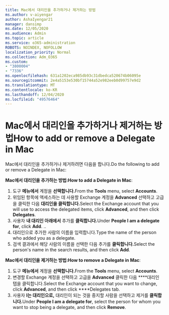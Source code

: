 ```yaml
---
title: Mac에서 대리인을 추가하거나 제거하는 방법
ms.author: v-aiyengar
author: AshaIyengar21
manager: dansimp
ms.date: 12/05/2020
ms.audience: Admin
ms.topic: article
ms.service: o365-administration
ROBOTS: NOINDEX, NOFOLLOW
localization_priority: Normal
ms.collection: Adm_O365
ms.custom:
- "3800004"
- "7336"
ms.openlocfilehash: 631a1202eca985db93c31dbedca520674b06095e
ms.sourcegitcommit: 2e4a5153e530bf15744a52e982eeb0d99757e9d2
ms.translationtype: MT
ms.contentlocale: ko-KR
ms.lasthandoff: 12/04/2020
ms.locfileid: "49576464"
---
```

# <a name="how-to-add-or-remove-a-delegate-in-mac"></a><span data-ttu-id="95b2c-102">Mac에서 대리인을 추가하거나 제거하는 방법</span><span class="sxs-lookup"><span data-stu-id="95b2c-102">How to add or remove a Delegate in Mac</span></span>

<span data-ttu-id="95b2c-103">Mac에서 대리인을 추가하거나 제거하려면 다음을 합니다.</span><span class="sxs-lookup"><span data-stu-id="95b2c-103">Do the following to add or remove a Delegate in Mac:</span></span>

<span data-ttu-id="95b2c-104">**Mac에서 대리인을 추가하는 방법:**</span><span class="sxs-lookup"><span data-stu-id="95b2c-104">**How to add a Delegate in Mac**:</span></span>

1. <span data-ttu-id="95b2c-105">도구 **메뉴에서** 계정을 **선택합니다.**</span><span class="sxs-lookup"><span data-stu-id="95b2c-105">From the **Tools** menu, select **Accounts**.</span></span>
1. <span data-ttu-id="95b2c-106">위임된 항목에 액세스하는 데 사용할 Exchange 계정을 **Advanced** 선택하고 고급을 클릭한 다음 **대리인을 클릭합니다.**</span><span class="sxs-lookup"><span data-stu-id="95b2c-106">Select the Exchange account that you will use to access the delegated items, click **Advanced**, and then click **Delegates**.</span></span>
1. <span data-ttu-id="95b2c-107">사용자 **내 대리인 아래에서** 추가를 **클릭합니다.**</span><span class="sxs-lookup"><span data-stu-id="95b2c-107">Under **People I am a delegate for**, click **Add**.</span></span> <span data-ttu-id="95b2c-108">.</span><span class="sxs-lookup"><span data-stu-id="95b2c-108">.</span></span>
1. <span data-ttu-id="95b2c-109">대리인으로 추가한 사람의 이름을 입력합니다.</span><span class="sxs-lookup"><span data-stu-id="95b2c-109">Type the name of the person who added you as a delegate.</span></span>
1. <span data-ttu-id="95b2c-110">검색 결과에서 해당 사람의 이름을 선택한 다음 추가를 **클릭합니다.**</span><span class="sxs-lookup"><span data-stu-id="95b2c-110">Select the person's name in the search results, and then click **Add**.</span></span>
 
<span data-ttu-id="95b2c-111">**Mac에서 대리인을 제거하는 방법:**</span><span class="sxs-lookup"><span data-stu-id="95b2c-111">**How to remove a Delegate in Mac**:</span></span>

1. <span data-ttu-id="95b2c-112">도구 **메뉴에서** 계정을 **선택합니다.**</span><span class="sxs-lookup"><span data-stu-id="95b2c-112">From the **Tools** menu, select **Accounts**.</span></span>
1. <span data-ttu-id="95b2c-113">변경할 Exchange 계정을 선택하고 고급을 **Advanced** 클릭한 다음 \*\*\*\*대리인 탭을 클릭합니다.</span><span class="sxs-lookup"><span data-stu-id="95b2c-113">Select the Exchange account that you want to change, click **Advanced**, and then click \*\*\*\*Delegates tab.</span></span>
1. <span data-ttu-id="95b2c-114">사용자 **I는 대리인으로,** 대리인이 되는 것을 중지할 사람을 선택하고 제거를 **클릭합니다.**</span><span class="sxs-lookup"><span data-stu-id="95b2c-114">Under **People I am a delegate for**, select the person for whom you want to stop being a delegate, and then click **Remove**.</span></span>
